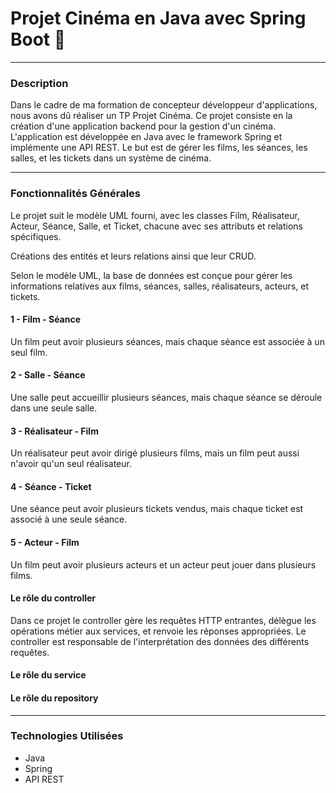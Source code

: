 <h1>Projet Cinéma en Java avec Spring Boot 🎥 </h1>

--------------------
<h3>Description</h3>

Dans le cadre de ma formation de concepteur développeur d'applications,
nous avons dû réaliser un TP Projet Cinéma. Ce projet consiste en la création d'une
application backend pour la gestion d'un cinéma. L'application est développée en Java avec
le framework Spring et implémente une API REST. Le but est de gérer les films,
les séances, les salles, et les tickets dans un système de cinéma.

_________________________________________

<h3>Fonctionnalités Générales</h3>

Le projet suit le modèle UML fourni, avec les classes Film, Réalisateur, Acteur, Séance, Salle, et Ticket, chacune avec
ses attributs et
relations spécifiques.

Créations des entités et leurs relations ainsi que leur CRUD.

Selon le modèle UML, la base de données est conçue pour gérer les informations relatives aux films, séances,
salles, réalisateurs, acteurs, et tickets.

<h4>1 - Film - Séance</h4>
Un film peut avoir plusieurs séances, mais chaque séance est associée à un seul film.

<h4>2 - Salle - Séance</h4>
Une salle peut accueillir plusieurs séances, mais chaque séance se déroule dans une seule salle.

<h4>3 - Réalisateur - Film</h4>
Un réalisateur peut avoir dirigé plusieurs films, mais un film peut aussi n'avoir qu'un seul réalisateur.

<h4>4 - Séance - Ticket</h4>
Une séance peut avoir plusieurs tickets vendus, mais chaque ticket est associé à une seule séance.

<h4>5 - Acteur - Film</h4>
Un film peut avoir plusieurs acteurs et un acteur peut jouer dans plusieurs films.

<h4>Le rôle du controller</h4>

Dans ce projet le controller gère les requêtes HTTP entrantes, délègue les opérations métier aux services, et renvoie
les réponses appropriées. Le controller est responsable de l'interprétation des données des différents requêtes.

<h4>Le rôle du service</h4>

<h4>Le rôle du repository</h4>


_______________________________

<h3>Technologies Utilisées</h3>
<ul><li>Java</li>
<li>Spring</li>
<li>API REST</li></ul>
